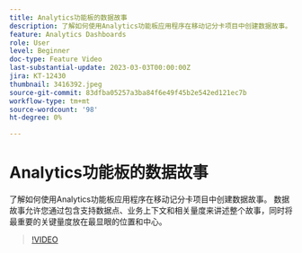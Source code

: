 ```yaml
---
title: Analytics功能板的数据故事
description: 了解如何使用Analytics功能板应用程序在移动记分卡项目中创建数据故事。 数据故事允许您通过包含支持数据点、业务上下文和相关量度来讲述整个故事，同时将最重要的关键量度放在最显眼的位置和中心。
feature: Analytics Dashboards
role: User
level: Beginner
doc-type: Feature Video
last-substantial-update: 2023-03-03T00:00:00Z
jira: KT-12430
thumbnail: 3416392.jpeg
source-git-commit: 83dfba05257a3ba84f6e49f45b2e542ed121ec7b
workflow-type: tm+mt
source-wordcount: '98'
ht-degree: 0%

---
```



# Analytics功能板的数据故事

了解如何使用Analytics功能板应用程序在移动记分卡项目中创建数据故事。 数据故事允许您通过包含支持数据点、业务上下文和相关量度来讲述整个故事，同时将最重要的关键量度放在最显眼的位置和中心。

>[!VIDEO](https://video.tv.adobe.com/v/3416392/?quality=12&learn=on)
